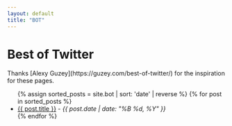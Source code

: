 ```yaml
---
layout: default
title: "BOT"
---
```


<h1>Best of Twitter</h1>
Thanks [Alexy Guzey](https://guzey.com/best-of-twitter/) for the inspiration for these pages.
<ul>
  {% assign sorted_posts = site.bot | sort: 'date' | reverse %}
  {% for post in sorted_posts %}
    <li>
      <a href="{{ site.baseurl }}{{ post.url }}">{{ post.title }}</a> - 
      <em>{{ post.date | date: "%B %d, %Y" }}</em>
    </li>
  {% endfor %}
</ul>
